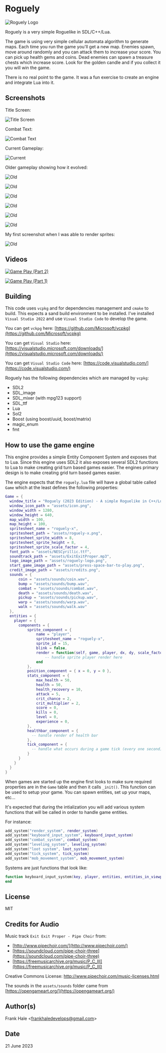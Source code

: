 # Roguely

![Roguely Logo](assets/roguely-logo.png)

Roguely is a very simple Roguelike in SDL/C++/Lua.

The game is using very simple cellular automata algorithm to generate maps.
Each time you run the game you'll get a new map. Enemies spawn, move around
randomly and you can attack them to increase your score. You can pick up health
gems and coins. Dead enemies can spawn a treasure chests which increase score.
Look for the golden candle and if you collect it you will win the game.

There is no real point to the game. It was a fun exercise to create an engine
and integrate Lua into it.

## Screenshots

Title Screen:

![Title Screen](screenshots/title-screen.png)

Combat Text:

![Combat Text](screenshots/combat-text.png)

Current Gameplay:

![Current](screenshots/current.png)

Older gameplay showing how it evolved:

![Old](screenshots/seventh.png)

![Old](screenshots/sixth.png)

![Old](screenshots/fifth.png)

![Old](screenshots/fourth.png)

![Old](screenshots/third.png)

![Old](screenshots/second.png)

My first screenshot when I was able to render sprites:

![Old](screenshots/first.png)

## Videos

[![Game Play (Part 2)](https://img.youtube.com/vi/Bs1GXWLNYok/0.jpg)](https://www.youtube.com/watch?v=Bs1GXWLNYok)

[![Game Play (Part 1)](https://img.youtube.com/vi/IOBuFlfgCSE/0.jpg)](https://www.youtube.com/watch?v=IOBuFlfgCSE)

## Building

This code uses `vcpkg` and for dependencies management and `cmake` to build. This expects a sand build environment to be installed. I've installed `Visual Studio 2022` and use `Visual Studio Code` to develop the game.

You can get `vckpg` here: [https://github.com/Microsoft/vcpkg](https://github.com/Microsoft/vcpkg)

You can get `Visual Studio` here:
[https://visualstudio.microsoft.com/downloads/](https://visualstudio.microsoft.com/downloads/)

You can get `Visual Studio Code` here:
[https://code.visualstudio.com/](https://code.visualstudio.com/)

Roguely has the following dependencies which are managed by `vcpkg`:

- SDL2
- SDL_image
- SDL_mixer (with mpg123 support)
- SDL_ttf
- Lua
- Sol2
- Boost (using boost/uuid, boost/matrix)
- magic_enum
- fmt

## How to use the game engine

This engine provides a simple Entity Component System and exposes that to Lua.
Since this engine uses SDL2 it also exposes several SDL2 functions to Lua to
make creating grid turn based games easier. The engines primary design is to
make creating grid turn based games easier.

The engine expects that the `roguely.lua` file will have a global table called
`Game` which at the least defines the following properties:

```lua
Game = {
  window_title = "Roguely (2023 Edition) - A simple Roguelike in C++/Lua/SDL2",
  window_icon_path = "assets/icon.png",
  window_width = 1280,
  window_height = 640,
  map_width = 100,
  map_height = 100,
  spritesheet_name = "roguely-x",
  spritesheet_path = "assets/roguely-x.png",
  spritesheet_sprite_width = 8,
  spritesheet_sprite_height = 8,
  spritesheet_sprite_scale_factor = 4,
  font_path = "assets/NESCyrillic.ttf",
  soundtrack_path = "assets/ExitExitProper.mp3",
  logo_image_path = "assets/roguely-logo.png",
  start_game_image_path = "assets/press-space-bar-to-play.png",
  credit_image_path = "assets/credits.png",
  sounds = {
      coin = "assets/sounds/coin.wav",
      bump = "assets/sounds/bump.wav",
      combat = "assets/sounds/combat.wav",
      death = "assets/sounds/death.wav",
      pickup = "assets/sounds/pickup.wav",
      warp = "assets/sounds/warp.wav",
      walk = "assets/sounds/walk.wav"
  },
  entities = {
    player = {
      components = {
          sprite_component = {
              name = "player",
              spritesheet_name = "roguely-x",
              sprite_id = 15,
              blink = false,
              render = function(self, game, player, dx, dy, scale_factor)
                  -- handle sprite player render here
              end
          },
          position_component = { x = 0, y = 0 },
          stats_component = {
              max_health = 50,
              health = 50,
              health_recovery = 10,
              attack = 5,
              crit_chance = 2,
              crit_multiplier = 2,
              score = 0,
              kills = 0,
              level = 0,
              experience = 0,
          },
          healthbar_component = {
            -- handle render of health bar
          },
          tick_component = {
            -- handle what occurs during a game tick (every one second)
          }
      }
    }
  }
}
```

When games are started up the engine first looks to make sure required
properties are in the `Game` table and then it calls `_init()`. This function
can be used to setup your game. You can spawn entities, set up your maps, etc...

It's expected that during the intialization you will add various system
functions that will be called in order to handle game entities.

For instance:

```lua
add_system("render_system", render_system)
add_system("keyboard_input_system", keyboard_input_system)
add_system("combat_system", combat_system)
add_system("leveling_system", leveling_system)
add_system("loot system", loot_system)
add_system("tick_system", tick_system)
add_system("mob_movement_system", mob_movement_system)
```

Systems are just functions that look like:

```lua
function keyboard_input_system(key, player, entities, entities_in_viewport)
end
```

## License

MIT

## Credits for Audio

Music track `Exit Exit Proper - Pipe Choir` from:

- [http://www.pipechoir.com/](http://www.pipechoir.com/)
- [https://soundcloud.com/pipe-choir-three](https://soundcloud.com/pipe-choir-three)
- [https://freemusicarchive.org/music/P_C_III](https://freemusicarchive.org/music/P_C_III)

Creative Commons License: <http://www.pipechoir.com/music-licenses.html>

The sounds in the `assets/sounds` folder came from [https://opengameart.org/](https://opengameart.org/)

## Author(s)

Frank Hale &lt;<frankhaledevelops@gmail.com>&gt;

## Date

21 June 2023
